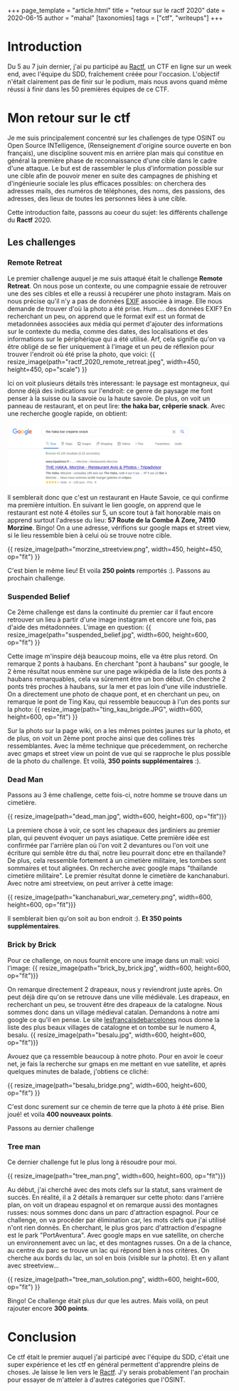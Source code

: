 +++
page_template = "article.html"
title = "retour sur le ractf 2020"
date = 2020-06-15
author = "mahal"
[taxonomies]
tags = ["ctf", "writeups"]
+++

# Introduction
Du 5 au 7 juin dernier, j'ai pu participé au [Ractf](https://2020.ractf.co.uk), un CTF en ligne sur un week end, avec l'équipe du SDD, fraîchement créée pour l'occasion. L'objectif n'était clairement pas de finir sur le podium, mais nous avons quand même réussi à finir dans les 50 premières équipes de ce CTF.
<!-- more -->
# Mon retour sur le ctf
Je me suis principalement concentré sur les challenges de type OSINT ou Open Source INTelligence, (Renseignement d'origine source ouverte en bon français), une discipline souvent mis en arrière plan mais qui constitue en général la première phase de reconnaissance d'une cible dans le cadre d'une attaque. Le but est de rassembler le plus d'information possible sur une cible afin de pouvoir mener en suite des campagnes de phishing et d'ingénieurie sociale les plus efficaces possibles: on cherchera des adresses mails, des numéros de téléphones, des noms, des passions, des adresses, des lieux de toutes les personnes liées à une cible.

Cette introduction faite, passons au coeur du sujet: les différents challenge du **Ractf** 2020.
## Les challenges
### Remote Retreat
Le premier challenge auquel je me suis attaqué était le challenge **Remote Retreat**. On nous pose un contexte, ou une compagnie essaie de retrouver une des ses cibles et elle a reussi à recupérer une photo instagram. Mais on nous précise qu'il n'y a pas de données [EXIF](https://en.wikipedia.org/wiki/Exif) associée à image. Elle nous demande de trouver d'où la photo a été prise. Hum.... des données EXIF? En recherchant un peu, on apprend que le format exif est un format de metadonnées associées aux média qui permet d'ajouter des informations sur le contexte du media, comme des dates, des localisations et des informations sur le périphérique qui a été utilisé. Arf, cela signifie qu'on va être obligé de se fier uniquement à l'image et un peu de réflexion pour trouver l'endroit où été prise la photo, que voici: 
{{ resize_image(path="ractf_2020_remote_retreat.jpeg", width=450, height=450, op="scale") }}

Ici on voit plusieurs détails très interessant: le paysage est montagneux, qui donne déjà des indications sur l'endroit: ce genre de paysage me font penser à la suisse ou la savoie ou la haute savoie. De plus, on voit un panneau de restaurant, et on peut lire: **the haka bar, crêperie snack**. Avec une recherche google rapide, on obtient: 

![recherche haka bar](haka_bar_search.png)

Il semblerait donc que c'est un restaurant en Haute Savoie, ce qui confirme ma première intuition. En suivant le lien google, on apprend que le restaurant est noté 4 étoiles sur 5, un score tout à fait honorable mais on apprend surtout l'adresse du lieu: **57 Route de la Combe À Zore, 74110 Morzine**. Bingo! On a une adresse, vérifions sur google maps et street view, si le lieu ressemble bien à celui où se trouve notre cible. 

{{ resize_image(path="morzine_streetview.png", width=450, height=450, op="fit") }}

C'est bien le même lieu! Et voila **250 points** remportés :). Passons au prochain challenge.

### Suspended Belief
Ce 2ème challenge est dans la continuité du premier car il faut encore retrouver un lieu à partir d'une image instagram et encore une fois, pas d'aide des métadonnées. L'image en question: 
{{ resize_image(path="suspended_belief.jpg", width=600, height=600, op="fit") }}

Cette image m'inspire déjà beaucoup moins, elle va être plus retord. On remarque 2 ponts à haubans. En cherchant "pont à haubans" sur google, le 2 ème résultat nous enmène sur une page wikipédia de la liste des ponts à haubans remarquables, cela va sûrement être un bon début. On cherche 2 ponts très proches à haubans, sur la mer et pas loin d'une ville industrielle. On a directement une photo de chaque pont, et en cherchant un peu, on remarque le pont de Ting Kau, qui ressemble beaucoup à l'un des ponts sur la photo:  {{ resize_image(path="ting_kau_brigde.JPG", width=600, height=600, op="fit") }}

Sur la photo sur la page wiki, on a les mêmes pointes jaunes sur la photo, et de plus, on voit un 2ème pont proche ainsi que des collines très ressemblantes. Avec la même technique que précedemment, on recherche avec gmaps et street view un point de vue qui se rapproche le plus possible de la photo du challenge. Et voilà, **350 points supplémentaires** :).

### Dead Man
Passons au 3 ème challenge, cette fois-ci, notre homme se trouve dans un cimetière.

{{ resize_image(path="dead_man.jpg", width=600, height=600, op="fit")}}

La premiere chose à voir, ce sont les chapeaux des jardiniers au premier plan, qui peuvent évoquer un pays asiatique. Cette première idée est confirmée par l'arrière plan où l'on voit 2 devantures ou l'on voit une écriture qui semble être du thaï, notre lieu pourrait donc etre en thaïlande? De plus, cela ressemble fortement à un cimetière militaire, les tombes sont sommaires et tout alignées. On recherche avec google maps "thaïlande cimetière militaire". Le premier résultat donne le cimetière de kanchanaburi. Avec notre ami streetview, on peut arriver à cette image: 

{{ resize_image(path="kanchanaburi_war_cemetery.png", width=600, height=600, op="fit")}}

Il semblerait bien qu'on soit au bon endroit :). **Et 350 points supplémentaires**.

### Brick by Brick
Pour ce challenge, on nous fournit encore une image dans un mail: voici l'image:
{{ resize_image(path="brick_by_brick.jpg", width=600, height=600, op="fit")}}

On remarque directement 2 drapeaux, nous y reviendront juste après. On peut déjà dire qu'on se retrouve dans une ville médiévale. Les drapeaux, en recherchant un peu, se trouvent être des drapeaux de la catalogne. Nous sommes donc dans un village médieval catalan. Demandons à notre ami google ce qu'il en pense. Le site [lesfrancaisdebarcelones](http://www.lesfrancaisdebarcelone.com) nous donne la liste des plus beaux villages de catalogne et on tombe sur le numero 4, besalu.
{{ resize_image(path="besalu.jpg", width=600, height=600, op="fit")}}

Avouez que ça ressemble beaucoup à notre photo. Pour en avoir le coeur net, je fais la recherche sur gmaps en me mettant en vue satellite, et après quelques minutes de balade, j'obtiens ce cliché:

{{ resize_image(path="besalu_bridge.png", width=600, height=600, op="fit") }}

C'est donc surement sur ce chemin de terre que la photo à été prise. Bien joué! et voila **400 nouveaux points**.

Passons au dernier challenge

### Tree man
Ce dernier challenge fut le plus long à résoudre pour moi.

{{ resize_image(path="tree_man.png", width=600, height=600, op="fit")}}

Au début, j'ai cherché avec des mots clefs sur la statut, sans vraiment de succès. En réalité, il a 2 détails à remarquer sur cette photo: dans l'arrière plan, on voit un drapeau espagnol et on remarque aussi des montagnes russes: nous sommes donc dans un parc d'attraction espagnol. Pour ce challenge, on va procéder par élimination car, les mots clefs que j'ai utilisé n'ont rien donnés. En cherchant, le plus gros parc d'attraction d'espagne est le park "PortAventura". Avec google maps en vue satellite, on cherche un environnement avec un lac, et des montagnes russes. On a de la chance, au centre du parc se trouve un lac qui répond bien à nos critères. On cherche aux bords du lac, un sol en bois (visible sur la photo). Et en y allant avec streetview...

{{ resize_image(path="tree_man_solution.png", width=600, height=600, op="fit") }}

Bingo! Ce challenge était plus dur que les autres. Mais voilà, on peut rajouter encore **300 points**.

# Conclusion
Ce ctf était le premier auquel j'ai participé avec l'équipe du SDD, c'était une super expérience et les ctf en général permettent d'apprendre pleins de choses. Je laisse le lien vers le [Ractf](https://ractf.co.uk/). J'y serais probablement l'an prochain pour essayer de m'atteler à d'autres catégories que l'OSINT.
